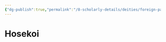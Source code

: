 ```yaml
---
{"dg-publish":true,"permalink":"/8-scholarly-details/deities/foreign-pantheons/the-sacred-dragons/hosekoi/","noteIcon":""}
---
```


# Hosekoi
